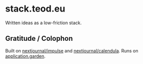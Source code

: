 # stack.teod.eu

Written ideas as a low-friction stack.

## Gratitude / Colophon

Built on [nextjournal/impulse] and [nextjournal/calendula].
Runs on [application.garden].

[nextjournal/impulse]: https://github.com/nextjournal/impulse/
[nextjournal/calendula]: https://github.com/nextjournal/calendula/
[application.garden]: https://application.garden

